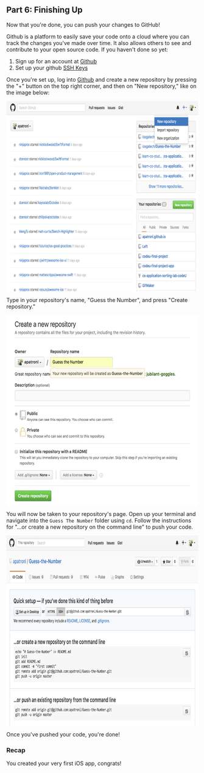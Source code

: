 ## Part 6: Finishing Up

Now that you're done, you can push your changes to GitHub!

Github is a platform to easily save your code onto a cloud where you can track the changes you've made over time. It also allows others to see and contribute to your open source code. If you haven't done so yet:

1. Sign up for an account at [Github](https://www.github.com)
2. Set up your github [SSH Keys](https://help.github.com/articles/generating-ssh-keys/)

Once you're set up, log into [Github](https://www.github.com) and create a new repository by pressing the "+" button on the top right corner, and then on "New repository," like on the image below:

<p align="center"> <img src="/images/newRepo.png" height="500" align="center"> </p>

Type in your repository's name, "Guess the Number", and press "Create repository."

<p align="center"> <img src="/images/repoName.png" height="500" align="center"> </p>

You will now be taken to your repository's page. Open up your terminal and navigate into the `Guess The Number` folder using `cd`. Follow the instructions for "...or create a new repository on the command line" to push your code.

<p align="center"> <img src="/images/pushCode.png" height="500" align="center"> </p>

Once you've pushed your code, you're done!

### Recap
You created your very first iOS app, congrats!
